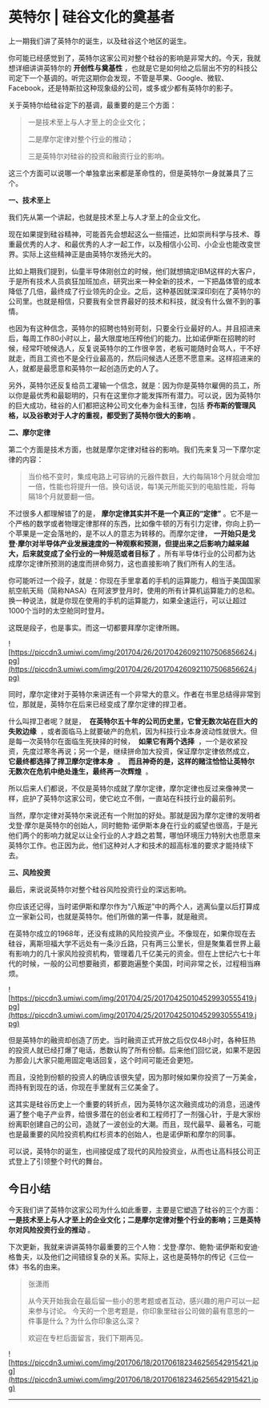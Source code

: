 # 英特尔 | 硅谷文化的奠基者

上一期我们讲了英特尔的诞生，以及硅谷这个地区的诞生。

你可能已经感觉到了，英特尔这家公司对整个硅谷的影响是非常大的。今天，我就想详细讲讲英特尔的 **开创性与奠基性** ，也就是它是如何给之后层出不穷的科技公司定下一个基调的。听完这期你会发现，不管是苹果、Google、微软、Facebook，还是特斯拉这种现象级的公司，或多或少都有英特尔的影子。

关于英特尔给硅谷定下的基调，最重要的是三个方面：

> 一是技术至上与人才至上的企业文化；
> 
> 二是摩尔定律对整个行业的推动；
> 
> 三是英特尔对硅谷的投资和融资行业的影响。

这三个方面可以说哪一个单独拿出来都是革命性的，但是英特尔一身就兼具了三个。

 **一、技术至上**

我们先从第一个讲起，也就是技术至上与人才至上的企业文化。

现在如果提到硅谷精神，可能首先会想起这么一些描述，比如崇尚科学与技术、尊重最优秀的人才、和最优秀的人才一起工作，以及相信小公司、小企业也能改变世界。实际上这些精神正是由英特尔发扬光大的。

比如上期我们提到，仙童半导体刚创立的时候，他们就想搞定IBM这样的大客户，于是所有技术人员疯狂加班加点，研究出来一种全新的技术，一下把晶体管的成本降低了几倍，最终成了行业领先的企业。之后，这种基因就深深印刻在了英特尔的公司里。也就是相信，只要我有全世界最好的技术和科技，就没有什么做不到的事情。

也因为有这种信念，英特尔的招聘也特别苛刻，只要全行业最好的人。并且招进来后，每周工作80小时以上，最大限度地压榨他们的能力。比如诺伊斯在招聘的时候，经常吓唬候选人，反复说英特尔的工作很辛苦，老板可能随时会骂人，干不好就走，而且工资也不是全行业最高的，然后问候选人还愿不愿意来。这样招进来的人，就都是最愿意和英特尔一起创造历史的人了。

另外，英特尔还反复给员工灌输一个信念，就是：因为你是英特尔雇佣的员工，所以你是最优秀和最聪明的，只有在这里你才能发挥所有潜力。可以说，因为英特尔的巨大成功，硅谷的人们都把这种公司文化奉为金科玉律，包括 **乔布斯的管理风格，以及谷歌对于人才的重视，都受到了英特尔很大的影响** 。

 **二、摩尔定律**

第二个方面是技术方面，也就是摩尔定律对硅谷的影响。我们先来复习一下摩尔定律的内容：

> 当价格不变时，集成电路上可容纳的元器件数目，大约每隔18个月就会增加一倍，性能也将提升一倍。换句话说，每1美元所能买到的电脑性能，将每隔18个月就要翻一倍。

不过很多人都理解错了的是， **摩尔定律其实并不是一个真正的“定律”** 。它不是一个严格的数学或者物理定律那样的东西，比如像牛顿的万有引力定律，你向上扔一个苹果是一定会落地的，是不以人的意志为转移的。而摩尔定律， **一开始只是戈登·摩尔对半导体产业发展速度的一种观察和预测，但提出来之后影响力越来越大，后来就变成了全行业的一种规范或者目标了** 。所有半导体行业的公司都为达成摩尔定律所预测的速度而拼命努力，这也直接影响了我们所有人的生活。

你可能听过一个段子，就是：你现在手里拿着的手机的运算能力，相当于美国国家航空航天局（简称NASA）在阿波罗登月时，使用的所有计算机运算能力的总和。换一种说法，就是你现在使用的手机的运算能力，如果全速运行，可以让超过1000个当时的太空舱同时登月。

这既是段子，也是事实。而这一切都要拜摩尔定律所赐。

![https://piccdn3.umiwi.com/img/201704/26/201704260921107506856624.jpg](https://piccdn3.umiwi.com/img/201704/26/201704260921107506856624.jpg)

同时，摩尔定律对于英特尔来讲还有一个非常大的意义。作者在书里总结得非常到位，那就是，英特尔在后来已经变成了摩尔定律的捍卫者。

什么叫捍卫者呢？就是，  **在英特尔五十年的公司历史里，它曾无数次站在巨大的失败边缘**  ，或者面临马上就要破产的危机，因为科技行业本身波动性就很大。但是每一次英特尔在面临生死抉择的时候，  **如果它有两个选择**  ，一个是收紧投资，先度过寒冬再说；另一个是，继续拼命加大投资，保证摩尔定律依然成立，  **它最终都选择了捍卫摩尔定律本身**  。  **而且神奇的是，这样的赌注恰恰让英特尔无数次在危机中绝处逢生，最终再一次辉煌**  。

所以后来人们都说，不仅是英特尔成就了摩尔定律，摩尔定律也反过来像神灵一样，庇护了英特尔这家公司，使它屹立不倒，一直站在科技行业的最前列。

当然，摩尔定律对英特尔来说还有一个附加的好处。那就是因为摩尔定律的发明者戈登·摩尔是英特尔的创始人，同时鲍勃·诺伊斯本身在行业的威望也很高，于是光他们两个的影响力就足以让全行业的人才趋之若鹜，哪怕环境压力特别大也愿意来英特尔工作。也正因为此，他们这种对人才和技术的超高标准的要求才能持续下去。

 **三、风险投资**

最后，来说说英特尔对整个硅谷风险投资行业的深远影响。

你应该还记得，当时诺伊斯和摩尔作为“八叛逆”中的两个人，逃离仙童以后打算成立一家新公司，也就是英特尔。他们所做的第一件事，就是融资。

在英特尔成立的1968年，还没有成熟的风险投资产业。不像现在，如果你现在去硅谷，离斯坦福大学不远处有一条沙丘路，只有两三公里长，但是聚集着世界上最有影响力的几十家风险投资机构，管理着几千亿美元的资金。但在上世纪六七十年代的时候，一般的公司想要融资，都要跑遍整个美国，时间非常之长，过程相当麻烦。

![https://piccdn3.umiwi.com/img/201704/25/201704250104529930555419.jpg](https://piccdn3.umiwi.com/img/201704/25/201704250104529930555419.jpg)

但是英特尔的融资却创造了历史。当时融资正式开放之后仅仅48小时，各种狂热的投资人就已经打爆了电话，悉数认购了所有份额。后来他们回忆说，如果不是因为那会儿大家只能用固定电话回复，这个时间可能还会更短。

而且，没抢到份额的投资人的确应该很失望，因为那时候如果你投资了一万美金，而持有到现在的话，你现在手里就有三亿美金了。

这其实是硅谷历史上一个重要的转折点，因为英特尔这次融资成功的消息，迅速传遍了整个电子产业界，给很多潜在的创业者和工程师打了一剂强心针，于是大家纷纷离职创建自己的公司，造就了一波创业的大潮。而且，现代最早、最著名，可能也是最重要的风险投资机构红杉资本的创始人，也是诺伊斯和摩尔的同事。

可以说，英特尔的诞生，也间接促成了现代的风险投资业，从而也让高科技公司正式登上了引领整个时代的舞台。

## 今日小结

今天我们讲了英特尔这家公司为什么如此重要，主要是它塑造了硅谷的三个方面： **一是技术至上与人才至上的企业文化；二是摩尔定律对整个行业的影响；三是英特尔对风险投资行业的推动** 。

下次更新，我就来讲讲英特尔最重要的三个人物：戈登·摩尔、鲍勃·诺伊斯和安迪·格鲁夫，以及他们之间错综复杂的关系。实际上，这也是英特尔的传记《三位一体》书名的由来。 

> 张潇雨
> 
> 从今天开始我会在最后留一些小的思考题或者互动，感兴趣的用户可以一起来参与讨论。 今天的一个思考题是，你印象里硅谷公司做的最有意思的一件事是什么？为什么你印象这么深？
> 
> 欢迎在专栏后面留言，我们下期再见。

![https://piccdn3.umiwi.com/img/201706/18/201706182346256542915421.jpg](https://piccdn3.umiwi.com/img/201706/18/201706182346256542915421.jpg)

---
